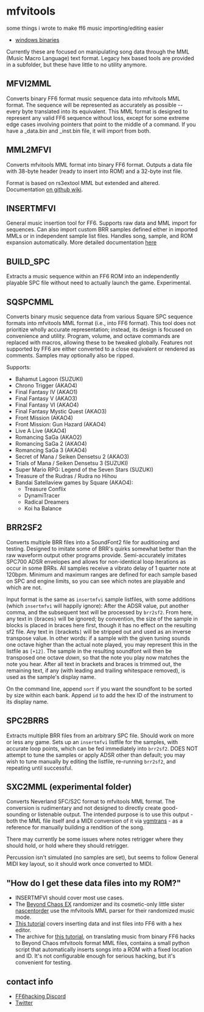 # mfvitools
some things i wrote to make ff6 music importing/editing easier  
* [windows binaries](https://github.com/emberling/mfvitools/releases)

Currently these are focused on manipulating song data through the MML (Music Macro Language) text format. Legacy hex based tools are provided in a subfolder, but these have little to no utility anymore.

## MFVI2MML

Converts binary FF6 format music sequence data into mfvitools MML format. The sequence will be represented as accurately as possible -- every byte translated into its equivalent. This MML format is designed to represent any valid FF6 sequence without loss, except for some extreme edge cases involving pointers that point to the middle of a command. If you have a _data.bin and _inst.bin file, it will import from both.

## MML2MFVI

Converts mfvitools MML format into binary FF6 format. Outputs a data file with 38-byte header (ready to insert into ROM) and a 32-byte inst file.

Format is based on rs3extool MML but extended and altered. Documentation [on github wiki](https://github.com/emberling/mfvitools/wiki/).

## INSERTMFVI

General music insertion tool for FF6. Supports raw data and MML import for sequences. Can also import custom BRR samples defined either in imported MMLs or in independent sample list files. Handles song, sample, and ROM expansion automatically. More detailed documentation [here](https://github.com/emberling/mfvitools/wiki/insertmfvi)

## BUILD_SPC

Extracts a music sequence within an FF6 ROM into an independently playable SPC file without need to actually launch the game. Experimental.

## SQSPCMML

Converts binary music sequence data from various Square SPC sequence formats into mfvitools MML format (i.e., into FF6 format). This tool does not prioritize wholly accurate representation; instead, its design is focused on convenience and utility. Program, volume, and octave commands are replaced with macros, allowing these to be tweaked globally. Features not supported by FF6 are either converted to a close equivalent or rendered as comments. Samples may optionally also be ripped.

Supports:
* Bahamut Lagoon (SUZUKI)
* Chrono Trigger (AKAO4)
* Final Fantasy IV (AKAO1)
* Final Fantasy V (AKAO3)
* Final Fantasy VI (AKAO4)
* Final Fantasy Mystic Quest (AKAO3)
* Front Mission (AKAO4)
* Front Mission: Gun Hazard (AKAO4)
* Live A Live (AKAO4)
* Romancing SaGa (AKAO2)
* Romancing SaGa 2 (AKAO4)
* Romancing SaGa 3 (AKAO4)
* Secret of Mana / Seiken Densetsu 2 (AKAO3)
* Trials of Mana / Seiken Densetsu 3 (SUZUKI)
* Super Mario RPG: Legend of the Seven Stars (SUZUKI)
* Treasure of the Rudras / Rudra no Hihou
* Bandai Satellaview games by Square (AKAO4):
  * Treasure Conflix
  * DynamiTracer
  * Radical Dreamers
  * Koi ha Balance

## BRR2SF2

Converts multiple BRR files into a SoundFont2 file for auditioning and testing. Designed to imitate some of BRR's quirks somewhat better than the raw waveform output other programs provide. Semi-accurately imitates SPC700 ADSR envelopes and allows for non-identical loop iterations as occur in some BRRs. All samples receive a vibrato delay of 1 quarter note at 120bpm. Minimum and maximum ranges are defined for each sample based on SPC and engine limits, so you can see which notes are playable and which are not.

Input format is the same as `insertmfvi` sample listfiles, with some additions (which `insertmfvi` will happily ignore): After the ADSR value, put another comma, and the subsequent text will be processed by `brr2sf2`. From here, any text in `{`braces`}` will be ignored; by convention, the size of the sample in blocks is placed in braces here first, though it has no effect on the resulting sf2 file. Any text in `[`brackets`]` will be stripped out and used as an inverse transpose value. In other words: if a sample with the given tuning sounds one octave higher than the actual note played, you may represent this in the listfile as `[+12]`. The sample in the resulting soundfont will then be transposed one octave *down*, so that the note you play now matches the note you hear. After all text in brackets and braces is trimmed out, the remaining text, if any (with leading and trailing whitespace removed), is used as the sample's display name.

On the command line, append `sort` if you want the soundfont to be sorted by size within each bank. Append `id` to add the hex ID of the instrument to its display name.

## SPC2BRRS

Extracts multiple BRR files from an arbitrary SPC file. Should work on more or less any game. Sets up an `insertmfvi` listfile for the samples, with accurate loop points, which can be fed immediately into `brr2sf2`. DOES NOT attempt to tune the samples or apply ADSR other than default; you may wish to tune manually by editing the listfile, re-running `brr2sf2`, and repeating until successful.

## SXC2MML (experimental folder)

Converts Neverland SFC/S2C format to mfvitools MML format. The conversion is rudimentary and not designed to directly create good-sounding or listenable output. The intended purpose is to use this output - both the MML file itself and a MIDI conversion of it via [vgmtrans](https://github.com/vgmtrans/vgmtrans) - as a reference for manually building a rendition of the song.

There may currently be some issues where notes retrigger where they should hold, or hold where they should retrigger.

Percussion isn't simulated (no samples are set), but seems to follow General MIDI key layout, so it should work once converted to MIDI.

## "How do I get these data files into my ROM?"

* INSERTMFVI should cover most use cases.
* The [Beyond Chaos EX](https://github.com/subtractionsoup/beyondchaos/releases) randomizer and its cosmetic-only little sister [nascentorder](https://github.com/emberling/nascentorder) use the mfvitools MML parser for their randomized music mode.
* [This tutorial](https://www.ff6hacking.com/forums/thread-2584.html) covers inserting data and inst files into FF6 with a hex editor.
* The archive for [this tutorial](https://www.ff6hacking.com/forums/thread-3922.html), on translating music from binary FF6 hacks to Beyond Chaos mfvitools format MML files, contains a small python script that automatically inserts songs into a ROM with a fixed location and ID. It's not configurable enough for serious hacking, but it's convenient for testing.

## contact info
* [FF6hacking Discord](https://discord.gg/FFAHavK)
* [Twitter](https://twitter.com/jen_imago)
